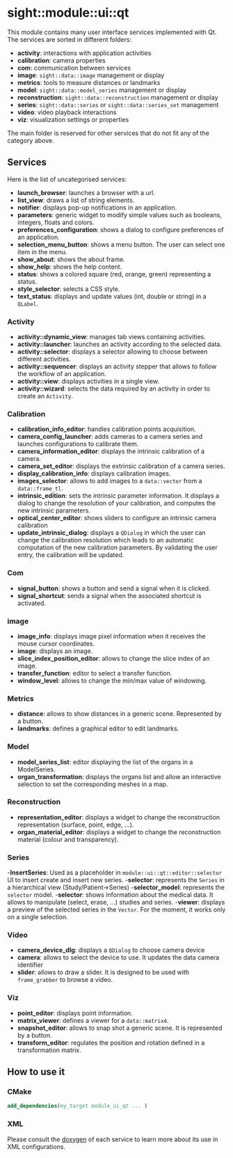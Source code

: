 # sight::module::ui::qt

This module contains many user interface services implemented with Qt. The services are sorted in different folders:
- **activity**: interactions with application activities
- **calibration**: camera properties
- **com**: communication between services
- **image**: `sight::data::image` management or display
- **metrics**: tools to measure distances or landmarks
- **model**: `sight::data::model_series` management or display
- **reconstruction**: `sight::data::reconstruction` management or display
- **series**: `sight::data::series` or `sight::data::series_set` management
- **video**: video playback interactions
- **viz**: visualization settings or properties

The main folder is reserved for other services that do not fit any of the category above.

## Services

Here is the list of uncategorised services:

- **launch_browser**: launches a browser with a url.
- **list_view**: draws a list of string elements.
- **notifier**: displays pop-up notifications in an application.
- **parameters**: generic widget to modify simple values such as booleans, integers, floats and colors.
- **preferences_configuration**: shows a dialog to configure preferences of an application.
- **selection_menu_button**: shows a menu button. The user can select one item in the menu.
- **show_about**: shows the about frame.
- **show_help**: shows the help content.
- **status**: shows a colored square (red, orange, green) representing a status.
- **style_selector**: selects a CSS style.
- **text_status**: displays and update values (int, double or string) in a `QLabel`.

### Activity

- **activity::dynamic_view**: manages tab views containing activities.
- **activity::launcher**: launches an activity according to the selected data.
- **activity::selector**: displays a selector allowing to choose between different activities.
- **activity::sequencer**: displays an activity stepper that allows to follow the workflow of an application.
- **activity::view**: displays activities in a single view.
- **activity::wizard**: selects the data required by an activity in order to create an `Activity`.

### Calibration

- **calibration_info_editor**: handles calibration points acquisition.
- **camera_config_launcher**: adds cameras to a camera series and launches configurations to calibrate them.
- **camera_information_editor**: displays the intrinsic calibration of a camera.
- **camera_set_editor**: displays the extrinsic calibration of a camera series.
- **display_calibration_info**: displays calibration images.
- **images_selector**: allows to add images to a `data::vector` from a `data::frame_tl`.
- **intrinsic_edition**: sets the intrinsic parameter information. It displays a dialog to change the resolution of your calibration, and computes the new intrinsic parameters.
- **optical_center_editor**: shows sliders to configure an intrinsic camera calibration
- **update_intrinsic_dialog**: displays a `QDialog` in which the user can change the calibration resolution which leads to an automatic computation of the new calibration parameters. By validating the user entry, the calibration will be updated.


### Com

- **signal_button**: shows a button and send a signal when it is clicked.
- **signal_shortcut**: sends a signal when the associated shortcut is activated.

### image

- **image_info**: displays image pixel information when it receives the mouse cursor coordinates.
- **image**: displays an image.
- **slice_index_position_editor**: allows to change the slice index of an image.
- **transfer_function**: editor to select a transfer function.
- **window_level**: allows to change the min/max value of windowing.

### Metrics

- **distance**: allows to show distances in a generic scene. Represented by a button.
- **landmarks**: defines a graphical editor to edit landmarks.

### Model

- **model_series_list**: editor displaying the list of the organs in a ModelSeries.
- **organ_transformation**: displays the organs list and allow an interactive selection to set the corresponding meshes in a map.

### Reconstruction

- **representation_editor**: displays a widget to change the reconstruction representation (surface, point, edge, ...).
- **organ_material_editor**: displays a widget to change the reconstruction material (colour and transparency).

### Series

-**InsertSeries**: Used as a placeholder in `module::ui::qt::editor::selector` UI to insert create and insert new series.
-**selector**: represents the `Series` in a hierarchical view (Study/Patient->Series)
-**selector_model**: represents the 	`selector` model.
-**selector**: shows information about the medical data. It allows to manipulate (select, erase, ...) studies and series.
-**viewer**: displays a preview of the selected series in the `Vector`. For the moment, it works only on a single selection.

### Video

- **camera_device_dlg**: displays a `QDialog` to choose camera device
- **camera**: allows to select the device to use. It updates the data camera identifier
- **slider**: allows to draw a slider. It is designed to be used with `frame_grabber` to browse a video.


### Viz

- **point_editor**: displays point information.
- **matrix_viewer**: defines a viewer for a `data::matrix4`.
- **snapshot_editor**: allows to snap shot a generic scene. It is represented by a button.
- **transform_editor**: regulates the position and rotation defined in a transformation matrix.




## How to use it

### CMake

```cmake
add_dependencies(my_target module_ui_qt ... )
```

### XML

Please consult the [doxygen](https://sight.pages.ircad.fr/sight) of each service to learn more about its use in XML configurations.